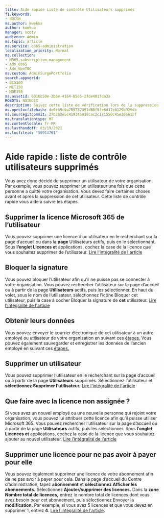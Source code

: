 ```yaml
---
title: Aide rapide Liste de contrôle Utilisateurs supprimés
f1.keywords:
- NOCSH
ms.author: kwekua
author: kwekua
manager: scotv
audience: Admin
ms.topic: article
ms.service: o365-administration
localization_priority: Normal
ms.collection:
- M365-subscription-management
- Adm_O365
- Adm_NonTOC
ms.custom: AdminSurgePortfolio
search.appverid:
- BCS160
- MET150
- MOE150
ms.assetid: 6016b50e-2b6e-4164-b565-2fde401fda3a
ROBOTS: NOINDEX
description: Suivez cette liste de vérification lors de la suppression du compte Microsoft 365 d’un utilisateur.
ms.openlocfilehash: de0c69c0a785787491d60f5fe6d17c0129b929db
ms.sourcegitcommit: 27b2b2e5c41934b918cac2c171556c45e36661bf
ms.translationtype: MT
ms.contentlocale: fr-FR
ms.lasthandoff: 03/19/2021
ms.locfileid: "50914761"
---
```

# <a name="quick-help-deleted-users-checklist"></a>Aide rapide : liste de contrôle utilisateurs supprimés

Vous avez donc décidé de supprimer un utilisateur de votre organisation. Par exemple, vous pouvez supprimer un utilisateur une fois que cette personne a quitté votre organisation. Vous devez faire certaines choses avant et après la suppression de cet utilisateur. Cette liste de contrôle rapide vous aide à suivre les étapes.
  
## <a name="remove-the-microsoft-365-license-from-the-user"></a>Supprimer la licence Microsoft 365 de l’utilisateur

Vous pouvez supprimer une licence d’un utilisateur en le recherchant sur la page d’accueil ou dans la **page** Utilisateurs actifs, puis en le sélectionnant. Sous **l’onglet Licences et** applications, cochez la case de la licence que vous souhaitez supprimer de l’utilisateur. [Lire l'intégralité de l'article](../manage/remove-licenses-from-users.md)
  
## <a name="block-sign-in"></a>Bloquer la signature

Vous pouvez bloquer l’utilisateur afin qu’il ne puisse pas se connecter à votre organisation. Vous pouvez rechercher l’utilisateur sur la page d’accueil ou à partir de la page **Utilisateurs** actifs, puis les sélectionner. En haut du volet, sous le nom de  l’utilisateur, sélectionnez l’icône Bloquer cet utilisateur, puis la case à cocher Bloquer la signature de **cet** utilisateur. [Lire l'intégralité de l'article](../add-users/assign-admin-roles.md)
  
## <a name="get-their-data"></a>Obtenir leurs données

Vous pouvez envoyer le courrier électronique de cet utilisateur à un autre employé ou utilisateur de votre organisation en suivant ces [étapes.](../add-users/remove-former-employee.md) Vous pouvez également sauvegarder et enregistrer les données de l’ancien employé en suivant ces [étapes.](../add-users/get-access-to-and-back-up-a-former-user-s-data.md)
  
## <a name="delete-user"></a>Supprimer un utilisateur

Vous pouvez supprimer l’utilisateur en le recherchant sur la page d’accueil ou à partir de la page **Utilisateurs** supprimés. Sélectionnez l’utilisateur et **sélectionnez Supprimer l’utilisateur.** [Lire l'intégralité de l'article](../add-users/delete-a-user.md)
  
## <a name="what-to-do-with-the-unassigned-license"></a>Que faire avec la licence non assignée ?

Si vous avez un nouvel employé ou une nouvelle personne qui rejoint votre organisation, vous pouvez lui attribuer cette licence afin qu’il puisse utiliser Microsoft 365. Vous pouvez rechercher l’utilisateur sur la page d’accueil ou à partir de la page **Utilisateurs** actifs, puis les sélectionner. Sous **l’onglet Licences et** applications, cochez la case de la licence que vous souhaitez ajouter au nouvel utilisateur. [Lire l'intégralité de l'article](../manage/assign-licenses-to-users.md)
  
## <a name="remove-license-so-you-dont-have-to-pay-for-it"></a>Supprimer une licence pour ne pas avoir à payer pour elle

Vous pouvez également supprimer une licence de votre abonnement afin de ne pas avoir à payer pour cela. Dans la page d’accueil du Centre d’administration, tapez **abonnement** et **sélectionnez Afficher les abonnements.** Sélectionnez **Ajouter/supprimer des licences.** Dans la **zone Nombre total de licences,** entrez le nombre total de licences dont vous avez besoin pour cet abonnement, puis sélectionnez Envoyer la **modification.** Par exemple, si vous avez 5 licences et que vous devez en supprimer 1, entrez **4**. [Lire l'intégralité de l'article](../../commerce/licenses/buy-licenses.md).